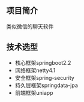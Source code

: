 ## 项目简介
类似微信的聊天软件
## 技术选型
* 核心框架springboot2.2
* 网络框架netty4.1
* 安全框架spring-security
* 持久层框架springdata-jpa
* 前端框架uniapp
